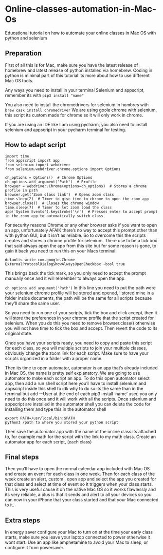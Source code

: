 # Online-classes-automation-in-Mac-Os
Educational tutorial on how to automate your online classes in Mac OS with python and selenium
## Preparation
First of all this is for Mac, make sure you have the latest release of homebrew and latest release of python installed via homebrew. Coding in python is minimal part of this tutorial its more about how to use different Mac OS	tools.

Any ways you need to install in your terminal Selenium and appscript, remember its with `pip3 install "name"`

You also need to install the chromedrivers for selenium in hombres with `brew cask install chromedriver`
We are using goole chrome with selenium, this script its custom made for chrome so it will only work in chrome. 

If you are using an IDE like I am using pycharm, you also need to install selenium and appscript in your pycharm terminal for testing.

## How to adapt script
```
import time
from appscript import app
from selenium import webdriver
from selenium.webdriver.chrome.options import Options

ch_options = Options()  # Chrome Options
ch_options.add_argument('Path')  # Profile
browser = webdriver.Chrome(options=ch_options)  # Stores a chrome profile in path
browser.get('Zoom class link')  # Opens zoom class
time.sleep(2)  # Timer to give time to chrome to open the zoom app
browser.close()  # Closes the chrome window
time.sleep(7)  # Timer to let zoom load the class
app('System Events').keystroke('\r')  # Presses enter to accept prompt in the zoom app to automatically switch class
``` 
For security reasons Chrome or any other browser asks if you want to open an app, unfortunately AFAIK there’s no way to accept this prompt other than with python GUI, but it isn’t as reliable. So to overcome this the scripts creates and stores a chrome profile for selenium. There use to be a tick box that said always open the app from this site but for some reason is gone, to gain it back you need to run this on your Macs terminal

`defaults write com.google.Chrome ExternalProtocolDialogShowAlwaysOpenCheckbox -bool true`

This brings back the tick mark, so you only need to accept the prompt manually once and it will remember to always open the app. 

`ch_options.add_argument('Path')`
In this line you need to put the path were your selenium chrome profile will be stored and opened, I stored mine in a folder inside documents, the path will be the same for all scripts because they’ll share the same user.


So you need to run one of your scripts, tick the box and click accept, then it will store the preferences in your chrome profile that the script created for selenium. When you do this you need to remove browser.close() otherwise you will not have time to tick the box and accept. Then revert the code to its original state.

Once you have your scripts ready, you need to copy and paste this script for each class, so you will multiple scripts to join your multiple classes, obviously change the zoom link for each script. Make sure to have your scripts organized in a folder with a proper name.

Then its time to open automator, automator is an app that’s already included in Mac OS, the name is pretty self explanatory. We are going to use automator to make each script an app. To do this open automator select app, then add a run shell script here you’ll have to install selenium and appscript inside this shell to idk why to do so its the same than in the terminal but add --User at the end of each pip3 install ‘name’ user, you only need to do this once and it will work with all the scripts. Once selenium and appscript are installed in the automator shell you can delete the code for installing them and type this in the automator shell

```
export PATH=/usr/local/bin:$PATH
python3 /path to where you stored your python script
```


Then save the automator app with the name of the online class its attached to, for example math for the script with the link to my math class. Create an automator app for each script, (each class)

## Final steps

Then you’ll have to open the normal calendar app included with Mac OS and create an event for each class in one week. Then for each class of the week create an alert, custom , open app and select the app you created for that class and select at time of event so it triggers when your class starts. This is very useful cause it on the native Mac OS so it works flawlessly and its very reliable, a plus is that it sends and alert to all your devices so you can now in your iPhone that your class started and that your Mac connected to it.

## Extra steps

In energy saver configure your Mac to turn on at the time your early class starts, make sure you leave your laptop connected to power otherwise it wont start. Use an app like amphetamine to avoid your Mac to sleep, or configure it from powersaver.
